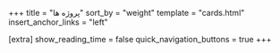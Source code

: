 +++
title = "پروژه ها"
sort_by = "weight"
template = "cards.html"
insert_anchor_links = "left"

[extra]
show_reading_time = false
quick_navigation_buttons = true
+++
